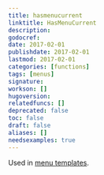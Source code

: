 ```yaml
---
title: hasmenucurrent
linktitle: HasMenuCurrent
description:
godocref:
date: 2017-02-01
publishdate: 2017-02-01
lastmod: 2017-02-01
categories: [functions]
tags: [menus]
signature:
workson: []
hugoversion:
relatedfuncs: []
deprecated: false
toc: false
draft: false
aliases: []
needsexamples: true
---
```


Used in [menu templates](/templates/menu-templates/).
